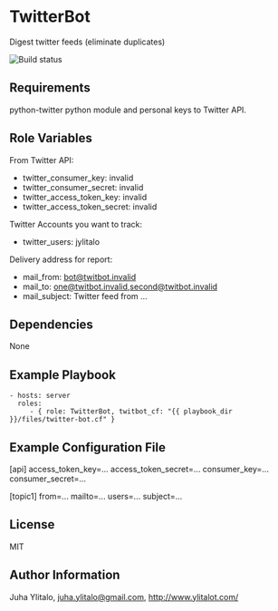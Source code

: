 TwitterBot
==========

Digest twitter feeds (eliminate duplicates)

![Build status](https://travis-ci.org/jylitalo/TwitterBot.svg?branch=master) 

Requirements
------------

python-twitter python module and personal keys to Twitter API.

Role Variables
--------------

From Twitter API:

  * twitter_consumer_key: invalid
  * twitter_consumer_secret: invalid
  * twitter_access_token_key: invalid
  * twitter_access_token_secret: invalid

Twitter Accounts you want to track:

  * twitter_users: jylitalo

Delivery address for report:

  * mail_from: bot@twitbot.invalid
  * mail_to: one@twitbot.invalid,second@twitbot.invalid
  * mail_subject: Twitter feed from ...

Dependencies
------------

None

Example Playbook
----------------

    - hosts: server
      roles:
         - { role: TwitterBot, twitbot_cf: "{{ playbook_dir }}/files/twitter-bot.cf" }

Example Configuration File
--------------------------

[api]
access_token_key=...
access_token_secret=...
consumer_key=...
consumer_secret=...

[topic1]
from=...
mailto=...
users=...
subject=...

License
-------

MIT

Author Information
------------------

Juha Ylitalo, juha.ylitalo@gmail.com, http://www.ylitalot.com/
